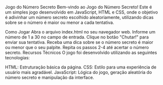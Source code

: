 Jogo do Número Secreto
Bem-vindo ao Jogo do Número Secreto! Este é um simples jogo desenvolvido em JavaScript, HTML e CSS, onde o objetivo é adivinhar um número secreto escolhido aleatoriamente, utilizando dicas sobre se o número é maior ou menor a cada tentativa.

Como Jogar
Abra o arquivo index.html no seu navegador web.
Informe um número de 1 a 30 no campo de entrada.
Clique no botão "Chutar!" para enviar sua tentativa.
Receba uma dica sobre se o número secreto é maior ou menor que o seu palpite.
Repita os passos 2-4 até acertar o número secreto.
Recursos Técnicos
O jogo foi desenvolvido utilizando as seguintes tecnologias:

HTML: Estruturação básica da página.
CSS: Estilo para uma experiência de usuário mais agradável.
JavaScript: Lógica do jogo, geração aleatória do número secreto e manipulação da interface.

